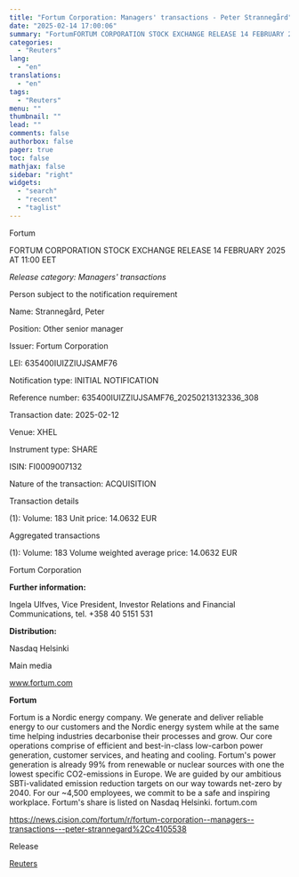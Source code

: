 ```yaml
---
title: "Fortum Corporation: Managers' transactions - Peter Strannegård"
date: "2025-02-14 17:00:06"
summary: "FortumFORTUM CORPORATION STOCK EXCHANGE RELEASE 14 FEBRUARY 2025 AT 11:00 EETRelease category: Managers' transactionsPerson subject to the notification requirementName: Strannegård, PeterPosition: Other senior managerIssuer: Fortum CorporationLEI: 635400IUIZZIUJSAMF76Notification type: INITIAL NOTIFICATIONReference number: 635400IUIZZIUJSAMF76_20250213132336_308Transaction date: 2025-02-12Venue: XHELInstrument type: SHAREISIN: FI0009007132Nature of the transaction: ACQUISITIONTransaction details(1): Volume: 183 Unit price: 14.0632 EURAggregated transactions(1):..."
categories:
  - "Reuters"
lang:
  - "en"
translations:
  - "en"
tags:
  - "Reuters"
menu: ""
thumbnail: ""
lead: ""
comments: false
authorbox: false
pager: true
toc: false
mathjax: false
sidebar: "right"
widgets:
  - "search"
  - "recent"
  - "taglist"
---
```


Fortum

FORTUM CORPORATION STOCK EXCHANGE RELEASE 14 FEBRUARY 2025 AT 11:00 EET

*Release category: Managers' transactions*

Person subject to the notification requirement

Name: Strannegård, Peter

Position: Other senior manager

Issuer: Fortum Corporation

LEI: 635400IUIZZIUJSAMF76

Notification type: INITIAL NOTIFICATION

Reference number: 635400IUIZZIUJSAMF76\_20250213132336\_308

Transaction date: 2025-02-12

Venue: XHEL

Instrument type: SHARE

ISIN: FI0009007132

Nature of the transaction: ACQUISITION

Transaction details

(1): Volume: 183 Unit price: 14.0632 EUR

Aggregated transactions

(1): Volume: 183 Volume weighted average price: 14.0632 EUR

Fortum Corporation

**Further information:**

Ingela Ulfves, Vice President, Investor Relations and Financial Communications, tel. +358 40 5151 531

**Distribution:**

Nasdaq Helsinki

Main media

www.fortum.com

**Fortum**

Fortum is a Nordic energy company. We generate and deliver reliable energy to our customers and the Nordic energy system while at the same time helping industries decarbonise their processes and grow. Our core operations comprise of efficient and best-in-class low-carbon power generation, customer services, and heating and cooling. Fortum's power generation is already 99% from renewable or nuclear sources with one the lowest specific CO2-emissions in Europe. We are guided by our ambitious SBTi-validated emission reduction targets on our way towards net-zero by 2040. For our ~4,500 employees, we commit to be a safe and inspiring workplace. Fortum's share is listed on Nasdaq Helsinki. fortum.com

https://news.cision.com/fortum/r/fortum-corporation--managers--transactions---peter-strannegard%2Cc4105538

Release

[Reuters](https://www.tradingview.com/news/reuters.com,2025-02-14:newsml_Wkr62zDQ6:0-fortum-corporation-managers-transactions-peter-stranneg-rd/)
